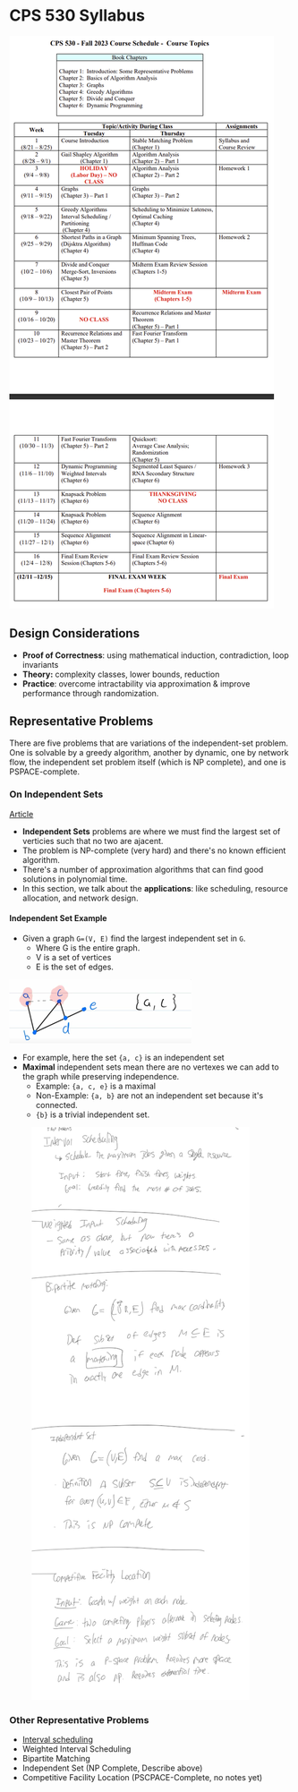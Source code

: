 # CPS 530 Syllabus

![CPS530 Syllabus](../../../../.gitbook/assets/cps530Syllabus.png)

## Design Considerations

* **Proof of Correctness**: using mathematical induction, contradiction, loop invariants
* **Theory:** complexity classes, lower bounds, reduction
* **Practice**: overcome intractability via approximation & improve performance through randomization.

## Representative Problems

There are five problems that are variations of the independent-set problem. One is solvable by a greedy algorithm, another by dynamic, one by network flow, the independent set problem itself (which is NP complete), and one is PSPACE-complete.

### On Independent Sets

[Article](https://www.meltingpointathens.com/what-is-the-maximum-independent-set-problem/)

* **Independent Sets** problems are where we must find the largest set of verticies such that no two are ajacent.
* The problem is NP-complete (very hard) and there's no known efficient algorithm.
* There's a number of approximation algorithms that can find good solutions in polynomial time.
* In this section, we talk about the **applications**: like scheduling, resource allocation, and network design.

#### Independent Set Example

* Given a graph `G=(V, E)` find the largest independent set in `G`.
  * Where G is the entire graph.
  * V is a set of vertices
  * E is the set of edges.

![Independent Set Example.png](../../../../.gitbook/assets/IndependentSetExample.png)

* For example, here the set `{a, c}` is an independent set
* **Maximal** independent sets mean there are no vertexes we can add to the graph while preserving independence.
  * Example: `{a, c, e}` is a maximal
  * Non-Example: `{a, b}` are not an independent set because it's connected.
  * `{b}` is a trivial independent set.

<figure><img src="../../../../.gitbook/assets/image (2) (1) (1) (1) (1) (1) (1) (1) (1) (1) (1) (1) (1) (1) (1).png" alt=""><figcaption></figcaption></figure>

### Other Representative Problems

* [Interval scheduling](../../../../computer-science/data-structures-and-algorithms/computer-science/data-structures-and-algorithms/greedy-algorithms/interval-scheduling.md)
* Weighted Interval Scheduling
* Bipartite Matching
* Independent Set (NP Complete, Describe above)
* Competitive Facility Location (PSCPACE-Complete, no notes yet)
